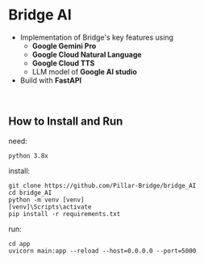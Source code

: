 # Bridge AI

- Implementation of Bridge's key features using<br>
  - <b>Google Gemini Pro<br>
  - Google Cloud Natural Language<br>
  - Google Cloud TTS</b><br>
  - LLM model of <b>Google AI studio</b>
- Build with <b>FastAPI</b>

<br> 

## How to Install and Run

need:
```
python 3.8x
```

install:
```
git clone https://github.com/Pillar-Bridge/bridge_AI
cd bridge_AI
python -m venv [venv]
[venv]\Scripts\activate
pip install -r requirements.txt
```
run:
```
cd app
uvicorn main:app --reload --host=0.0.0.0 --port=5000
```

